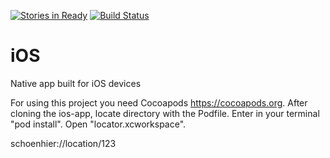 [![Stories in Ready](https://badge.waffle.io/locator-kn/ios-app.png?label=ready&title=Ready)](https://waffle.io/locator-kn/ios-app)
[![Build Status](https://travis-ci.org/locator-kn/ios-app.svg?branch=master)](https://travis-ci.org/locator-kn/ios-app)

# iOS
Native app built for iOS devices

For using this project you need Cocoapods https://cocoapods.org. After cloning the ios-app, locate directory with the Podfile. Enter in your terminal "pod install". Open "locator.xcworkspace".



schoenhier://location/123
